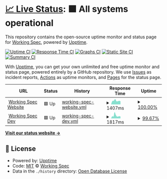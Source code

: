 # [📈 Live Status](https://WorkingSpec.github.io/upptime): <!--live status--> **🟩 All systems operational**

This repository contains the open-source uptime monitor and status page for [Working Spec](https://workingspec.com/), powered by [Upptime](https://github.com/upptime/upptime).

[![Uptime CI](https://github.com/WorkingSpec/upptime/workflows/Uptime%20CI/badge.svg)](https://github.com/WorkingSpec/upptime/actions?query=workflow%3A%22Uptime+CI%22)
[![Response Time CI](https://github.com/WorkingSpec/upptime/workflows/Response%20Time%20CI/badge.svg)](https://github.com/WorkingSpec/upptime/actions?query=workflow%3A%22Response+Time+CI%22)
[![Graphs CI](https://github.com/WorkingSpec/upptime/workflows/Graphs%20CI/badge.svg)](https://github.com/WorkingSpec/upptime/actions?query=workflow%3A%22Graphs+CI%22)
[![Static Site CI](https://github.com/WorkingSpec/upptime/workflows/Static%20Site%20CI/badge.svg)](https://github.com/WorkingSpec/upptime/actions?query=workflow%3A%22Static+Site+CI%22)
[![Summary CI](https://github.com/WorkingSpec/upptime/workflows/Summary%20CI/badge.svg)](https://github.com/WorkingSpec/upptime/actions?query=workflow%3A%22Summary+CI%22)

With [Upptime](https://upptime.js.org), you can get your own unlimited and free uptime monitor and status page, powered entirely by a GitHub repository. We use [Issues](https://github.com/WorkingSpec/upptime/issues) as incident reports, [Actions](https://github.com/WorkingSpec/upptime/actions) as uptime monitors, and [Pages](https://WorkingSpec.github.io/upptime) for the status page.

<!--start: status pages-->
<!-- This summary is generated by Upptime (https://github.com/upptime/upptime) -->
<!-- Do not edit this manually, your changes will be overwritten -->
<!-- prettier-ignore -->
| URL | Status | History | Response Time | Uptime |
| --- | ------ | ------- | ------------- | ------ |
| <img alt="" src="https://favicons.githubusercontent.com/workingspec.com" height="13"> [Working Spec Website](https://workingspec.com) | 🟩 Up | [working-spec-website.yml](https://github.com/WorkingSpec/upptime/commits/HEAD/history/working-spec-website.yml) | <details><summary><img alt="Response time graph" src="./graphs/working-spec-website/response-time-week.png" height="20"> 1407ms</summary><br><a href="https://WorkingSpec.github.io/upptime/history/working-spec-website"><img alt="Response time 1407" src="https://img.shields.io/endpoint?url=https%3A%2F%2Fraw.githubusercontent.com%2FWorkingSpec%2Fupptime%2FHEAD%2Fapi%2Fworking-spec-website%2Fresponse-time.json"></a><br><a href="https://WorkingSpec.github.io/upptime/history/working-spec-website"><img alt="24-hour response time 1175" src="https://img.shields.io/endpoint?url=https%3A%2F%2Fraw.githubusercontent.com%2FWorkingSpec%2Fupptime%2FHEAD%2Fapi%2Fworking-spec-website%2Fresponse-time-day.json"></a><br><a href="https://WorkingSpec.github.io/upptime/history/working-spec-website"><img alt="7-day response time 1407" src="https://img.shields.io/endpoint?url=https%3A%2F%2Fraw.githubusercontent.com%2FWorkingSpec%2Fupptime%2FHEAD%2Fapi%2Fworking-spec-website%2Fresponse-time-week.json"></a><br><a href="https://WorkingSpec.github.io/upptime/history/working-spec-website"><img alt="30-day response time 1407" src="https://img.shields.io/endpoint?url=https%3A%2F%2Fraw.githubusercontent.com%2FWorkingSpec%2Fupptime%2FHEAD%2Fapi%2Fworking-spec-website%2Fresponse-time-month.json"></a><br><a href="https://WorkingSpec.github.io/upptime/history/working-spec-website"><img alt="1-year response time 1407" src="https://img.shields.io/endpoint?url=https%3A%2F%2Fraw.githubusercontent.com%2FWorkingSpec%2Fupptime%2FHEAD%2Fapi%2Fworking-spec-website%2Fresponse-time-year.json"></a></details> | <details><summary><a href="https://WorkingSpec.github.io/upptime/history/working-spec-website">100.00%</a></summary><a href="https://WorkingSpec.github.io/upptime/history/working-spec-website"><img alt="All-time uptime 100.00%" src="https://img.shields.io/endpoint?url=https%3A%2F%2Fraw.githubusercontent.com%2FWorkingSpec%2Fupptime%2FHEAD%2Fapi%2Fworking-spec-website%2Fuptime.json"></a><br><a href="https://WorkingSpec.github.io/upptime/history/working-spec-website"><img alt="24-hour uptime 100.00%" src="https://img.shields.io/endpoint?url=https%3A%2F%2Fraw.githubusercontent.com%2FWorkingSpec%2Fupptime%2FHEAD%2Fapi%2Fworking-spec-website%2Fuptime-day.json"></a><br><a href="https://WorkingSpec.github.io/upptime/history/working-spec-website"><img alt="7-day uptime 100.00%" src="https://img.shields.io/endpoint?url=https%3A%2F%2Fraw.githubusercontent.com%2FWorkingSpec%2Fupptime%2FHEAD%2Fapi%2Fworking-spec-website%2Fuptime-week.json"></a><br><a href="https://WorkingSpec.github.io/upptime/history/working-spec-website"><img alt="30-day uptime 100.00%" src="https://img.shields.io/endpoint?url=https%3A%2F%2Fraw.githubusercontent.com%2FWorkingSpec%2Fupptime%2FHEAD%2Fapi%2Fworking-spec-website%2Fuptime-month.json"></a><br><a href="https://WorkingSpec.github.io/upptime/history/working-spec-website"><img alt="1-year uptime 100.00%" src="https://img.shields.io/endpoint?url=https%3A%2F%2Fraw.githubusercontent.com%2FWorkingSpec%2Fupptime%2FHEAD%2Fapi%2Fworking-spec-website%2Fuptime-year.json"></a></details>
| <img alt="" src="https://favicons.githubusercontent.com/workingspec.dev" height="13"> [Working Spec Dev](https://workingspec.dev) | 🟩 Up | [working-spec-dev.yml](https://github.com/WorkingSpec/upptime/commits/HEAD/history/working-spec-dev.yml) | <details><summary><img alt="Response time graph" src="./graphs/working-spec-dev/response-time-week.png" height="20"> 1817ms</summary><br><a href="https://WorkingSpec.github.io/upptime/history/working-spec-dev"><img alt="Response time 1817" src="https://img.shields.io/endpoint?url=https%3A%2F%2Fraw.githubusercontent.com%2FWorkingSpec%2Fupptime%2FHEAD%2Fapi%2Fworking-spec-dev%2Fresponse-time.json"></a><br><a href="https://WorkingSpec.github.io/upptime/history/working-spec-dev"><img alt="24-hour response time 1307" src="https://img.shields.io/endpoint?url=https%3A%2F%2Fraw.githubusercontent.com%2FWorkingSpec%2Fupptime%2FHEAD%2Fapi%2Fworking-spec-dev%2Fresponse-time-day.json"></a><br><a href="https://WorkingSpec.github.io/upptime/history/working-spec-dev"><img alt="7-day response time 1817" src="https://img.shields.io/endpoint?url=https%3A%2F%2Fraw.githubusercontent.com%2FWorkingSpec%2Fupptime%2FHEAD%2Fapi%2Fworking-spec-dev%2Fresponse-time-week.json"></a><br><a href="https://WorkingSpec.github.io/upptime/history/working-spec-dev"><img alt="30-day response time 1817" src="https://img.shields.io/endpoint?url=https%3A%2F%2Fraw.githubusercontent.com%2FWorkingSpec%2Fupptime%2FHEAD%2Fapi%2Fworking-spec-dev%2Fresponse-time-month.json"></a><br><a href="https://WorkingSpec.github.io/upptime/history/working-spec-dev"><img alt="1-year response time 1817" src="https://img.shields.io/endpoint?url=https%3A%2F%2Fraw.githubusercontent.com%2FWorkingSpec%2Fupptime%2FHEAD%2Fapi%2Fworking-spec-dev%2Fresponse-time-year.json"></a></details> | <details><summary><a href="https://WorkingSpec.github.io/upptime/history/working-spec-dev">99.67%</a></summary><a href="https://WorkingSpec.github.io/upptime/history/working-spec-dev"><img alt="All-time uptime 99.67%" src="https://img.shields.io/endpoint?url=https%3A%2F%2Fraw.githubusercontent.com%2FWorkingSpec%2Fupptime%2FHEAD%2Fapi%2Fworking-spec-dev%2Fuptime.json"></a><br><a href="https://WorkingSpec.github.io/upptime/history/working-spec-dev"><img alt="24-hour uptime 100.00%" src="https://img.shields.io/endpoint?url=https%3A%2F%2Fraw.githubusercontent.com%2FWorkingSpec%2Fupptime%2FHEAD%2Fapi%2Fworking-spec-dev%2Fuptime-day.json"></a><br><a href="https://WorkingSpec.github.io/upptime/history/working-spec-dev"><img alt="7-day uptime 99.67%" src="https://img.shields.io/endpoint?url=https%3A%2F%2Fraw.githubusercontent.com%2FWorkingSpec%2Fupptime%2FHEAD%2Fapi%2Fworking-spec-dev%2Fuptime-week.json"></a><br><a href="https://WorkingSpec.github.io/upptime/history/working-spec-dev"><img alt="30-day uptime 99.67%" src="https://img.shields.io/endpoint?url=https%3A%2F%2Fraw.githubusercontent.com%2FWorkingSpec%2Fupptime%2FHEAD%2Fapi%2Fworking-spec-dev%2Fuptime-month.json"></a><br><a href="https://WorkingSpec.github.io/upptime/history/working-spec-dev"><img alt="1-year uptime 99.67%" src="https://img.shields.io/endpoint?url=https%3A%2F%2Fraw.githubusercontent.com%2FWorkingSpec%2Fupptime%2FHEAD%2Fapi%2Fworking-spec-dev%2Fuptime-year.json"></a></details>

<!--end: status pages-->

[**Visit our status website →**](https://WorkingSpec.github.io/upptime)

## 📄 License

- Powered by: [Upptime](https://github.com/upptime/upptime)
- Code: [MIT](./LICENSE) © [Working Spec](https://workingspec.com/)
- Data in the `./history` directory: [Open Database License](https://opendatacommons.org/licenses/odbl/1-0/)
